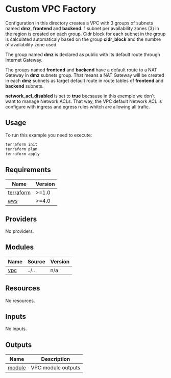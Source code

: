 # Custom VPC Factory

Configuration in this directory creates a VPC with 3 groups of subnets named __dmz__,
__frontend__ and __backend__. 1 subnet per availability zones (3) in the region is created on each
group. Cidr block for each subnet in the group is calculated automaticaly based on the group
__cidr_block__ and the numbre of availability zone used.

The group named __dmz__ is declared as public with its default route through Internet Gateway.

The groups named __frontend__ and __backend__ have a default route to a NAT Gateway in __dmz__
subnets group. That means a NAT Gateway will be created in each __dmz__ subnets as target default
route in route tables of __frontend__ and __backend__ subnets.

__network_acl_disabled__ is set to __true__ becsause in this exemple we don't want to manage Network ACLs. That way, the VPC default Network ACL is configure with ingress and egress rules whitch are
allowing all trafic.

## Usage

To run this example you need to execute:

```bash
terraform init
terraform plan
terraform apply
```
<!-- BEGIN_TF_DOCS -->
## Requirements

| Name | Version |
|------|---------|
| <a name="requirement_terraform"></a> [terraform](#requirement\_terraform) | >=1.0 |
| <a name="requirement_aws"></a> [aws](#requirement\_aws) | >=4.0 |

## Providers

No providers.

## Modules

| Name | Source | Version |
|------|--------|---------|
| <a name="module_vpc"></a> [vpc](#module\_vpc) | ../.. | n/a |

## Resources

No resources.

## Inputs

No inputs.

## Outputs

| Name | Description |
|------|-------------|
| <a name="output_module"></a> [module](#output\_module) | VPC module outputs |
<!-- END_TF_DOCS -->
